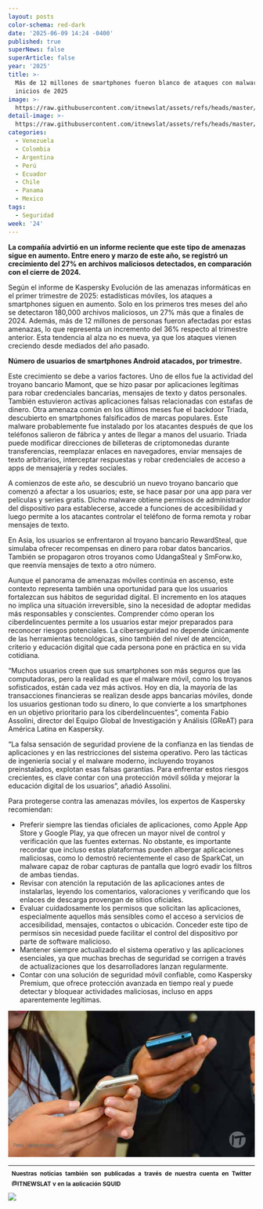 ```yaml
---
layout: posts
color-schema: red-dark
date: '2025-06-09 14:24 -0400'
published: true
superNews: false
superArticle: false
year: '2025'
title: >-
  Más de 12 millones de smartphones fueron blanco de ataques con malware a
  inicios de 2025
image: >-
  https://raw.githubusercontent.com/itnewslat/assets/refs/heads/master/img/540x320/Celulares-Usando-p.jpg
detail-image: >-
  https://raw.githubusercontent.com/itnewslat/assets/refs/heads/master/img/1024x680/Celulares-Usando-g.jpg
categories:
  - Venezuela
  - Colombia
  - Argentina
  - Perú
  - Ecuador
  - Chile
  - Panama
  - Mexico
tags:
  - Seguridad
week: '24'
---
```

**La compañía advirtió en un informe reciente que este tipo de amenazas sigue en aumento. Entre enero y marzo de este año, se registró un crecimiento del 27% en archivos maliciosos detectados, en comparación con el cierre de 2024.**

Según el informe de Kaspersky Evolución de las amenazas informáticas en el primer trimestre de 2025: estadísticas móviles, los ataques a smartphones siguen en aumento. Solo en los primeros tres meses del año se detectaron 180,000 archivos maliciosos, un 27% más que a finales de 2024. Además, más de 12 millones de personas fueron afectadas por estas amenazas, lo que representa un incremento del 36% respecto al trimestre anterior. Esta tendencia al alza no es nueva, ya que los ataques vienen creciendo desde mediados del año pasado.

**Número de usuarios de smartphones Android atacados, por trimestre.**

Este crecimiento se debe a varios factores. Uno de ellos fue la actividad del troyano bancario Mamont, que se hizo pasar por aplicaciones legítimas para robar credenciales bancarias, mensajes de texto y datos personales. También estuvieron activas aplicaciones falsas relacionadas con estafas de dinero. Otra amenaza común en los últimos meses fue el backdoor Triada, descubierto en smartphones falsificados de marcas populares. Este malware probablemente fue instalado por los atacantes después de que los teléfonos salieron de fábrica y antes de llegar a manos del usuario. Triada puede modificar direcciones de billeteras de criptomonedas durante transferencias, reemplazar enlaces en navegadores, enviar mensajes de texto arbitrarios, interceptar respuestas y robar credenciales de acceso a apps de mensajería y redes sociales.

A comienzos de este año, se descubrió un nuevo troyano bancario que comenzó a afectar a los usuarios; este, se hace pasar por una app para ver películas y series gratis. Dicho malware obtiene permisos de administrador del dispositivo para establecerse, accede a funciones de accesibilidad y luego permite a los atacantes controlar el teléfono de forma remota y robar mensajes de texto.

En Asia, los usuarios se enfrentaron al troyano bancario RewardSteal, que simulaba ofrecer recompensas en dinero para robar datos bancarios. También se propagaron otros troyanos como UdangaSteal y SmForw.ko, que reenvía mensajes de texto a otro número.

Aunque el panorama de amenazas móviles continúa en ascenso, este contexto representa también una oportunidad para que los usuarios fortalezcan sus hábitos de seguridad digital. El incremento en los ataques no implica una situación irreversible, sino la necesidad de adoptar medidas más responsables y conscientes. Comprender cómo operan los ciberdelincuentes permite a los usuarios estar mejor preparados para reconocer riesgos potenciales. La ciberseguridad no depende únicamente de las herramientas tecnológicas, sino también del nivel de atención, criterio y educación digital que cada persona pone en práctica en su vida cotidiana.

“Muchos usuarios creen que sus smartphones son más seguros que las computadoras, pero la realidad es que el malware móvil, como los troyanos sofisticados, están cada vez más activos. Hoy en día, la mayoría de las transacciones financieras se realizan desde apps bancarias móviles, donde los usuarios gestionan todo su dinero, lo que convierte a los smartphones en un objetivo prioritario para los ciberdelincuentes”, comenta Fabio Assolini, director del Equipo Global de Investigación y Análisis (GReAT) para América Latina en Kaspersky.

“La falsa sensación de seguridad proviene de la confianza en las tiendas de aplicaciones y en las restricciones del sistema operativo. Pero las tácticas de ingeniería social y el malware moderno, incluyendo troyanos preinstalados, explotan esas falsas garantías. Para enfrentar estos riesgos crecientes, es clave contar con una protección móvil sólida y mejorar la educación digital de los usuarios”, añadió Assolini.

Para protegerse contra las amenazas móviles, los expertos de Kaspersky recomiendan:

- Preferir siempre las tiendas oficiales de aplicaciones, como Apple App Store y Google Play, ya que ofrecen un mayor nivel de control y verificación que las fuentes externas. No obstante, es importante recordar que incluso estas plataformas pueden albergar aplicaciones maliciosas, como lo demostró recientemente el caso de SparkCat, un malware capaz de robar capturas de pantalla que logró evadir los filtros de ambas tiendas.
- Revisar con atención la reputación de las aplicaciones antes de instalarlas, leyendo los comentarios, valoraciones y verificando que los enlaces de descarga provengan de sitios oficiales.
- Evaluar cuidadosamente los permisos que solicitan las aplicaciones, especialmente aquellos más sensibles como el acceso a servicios de accesibilidad, mensajes, contactos o ubicación. Conceder este tipo de permisos sin necesidad puede facilitar el control del dispositivo por parte de software malicioso.
- Mantener siempre actualizado el sistema operativo y las aplicaciones esenciales, ya que muchas brechas de seguridad se corrigen a través de actualizaciones que los desarrolladores lanzan regularmente.
- Contar con una solución de seguridad móvil confiable, como Kaspersky Premium, que ofrece protección avanzada en tiempo real y puede detectar y bloquear actividades maliciosas, incluso en apps aparentemente legítimas.

![](https://raw.githubusercontent.com/itnewslat/assets/refs/heads/master/img/540x320/Celulares-Usando-p.jpg)

<table style="height: 42px;" width="569">
<tbody>
<tr>
<td style="text-align: justify;"><sub><strong>Nuestras noticias también son publicadas a través de nuestra cuenta en Twitter <a href="https://twitter.com/itnewslat?lang=es">@ITNEWSLAT</a> y en la aplicación <a href="https://squidapp.co/en/">SQUID</a></strong></sub></td>
</tr>
</tbody>
</table>

<img src="https://tracker.metricool.com/c3po.jpg?hash=56f88a41e39ab42c063cc51676587a04"/>